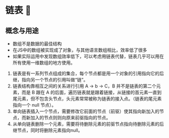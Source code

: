 # 链表 
## 概念与用途

- 数组不是数据的最佳结构
- 在JS中的数组被实现成了对象，与其他语言数组相比，效率低了很多
- 如果实际运用中发现数组效率低下，可以考虑用链表代替，链表几乎可以用在所有使用一维数组的地方使用。
1. 链表是有一系列节点组成的集合，每个节点都是用一个对象的引用指向它的后继，指向另一个节点的引用叫做“链”。  
1. 链表结构靠相互之间的关系进行引用 A -> b -> C，B 并不是链表的第二个元素，而是 B 跟在 A 的后面，遍历链表就是跟着链接，从链接的首元素一直到尾元素，但不包含头节点，头元素常常被称为链表的接入点。（链表的尾元素指向一个 null 节点）。
1. 单向链表插入一个节点，需要修改它前面的节点（前驱）使其指向新加入的节点，而新加入的节点则则向原来前驱指向的节点。
1. 从单向链表删除一个元素，需要将待删除元素的前驱节点指向待删除元素的后继节点，同时将删除元素指向null。 